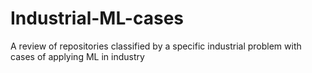 # Industrial-ML-cases
A review of repositories classified by a specific industrial problem with cases of applying ML in industry
